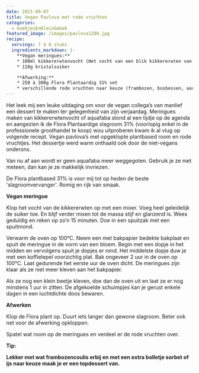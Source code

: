 ```yaml
---
date: 2021-09-07
title: Vegan Pavlova met rode vruchten
categories:
  - koekjesEnKleinGebak
featured_image: /images/pavlova1200.jpg
recipe:
  servings: 7 à 8 stuks
  ingredients_markdown: |-
    **Vegan meringues:**
    * 100ml kikkererwtenvocht (Het vocht van een blik kikkererwten van 400ml)    * 110g kristalsuiker

    **Afwerking:**
    * 250 à 300g Flora Plantaardig 31% vet
    * verschillende rode vruchten naar keuze (frambozen, bosbessen, aardbeien,…)
---
```

Het leek mij een leuke uitdaging om voor de vegan collega’s van manlief een dessert te maken ter gelegenheid van zijn verjaardag.
Meringues maken van kikkererwtenvocht of aquafaba stond al een tijdje op de agenda en aangezien ik de Flora Plantaardige slagroom 31% (voorlopig enkel in de professionele groothandel te koop) wou uitproberen kwam ik al vlug op volgende recept.
Vegan pavlova’s met opgeklopte plantbased room en rode vruchtjes.
Het dessertje werd warm onthaald ook door de niet-vegans onderons.

Van nu af aan wordt er geen aquafaba meer weggegoten.
Gebruik je ze niet meteen, dan kan je ze makkelijk invriezen.

De Flora plantbased 31% is voor mij tot op heden de beste 'slagroomvervanger'. Romig en rijk van smaak.

<!--more-->

**Vegan meringue**

Klop het vocht van de kikkererwten op met een mixer.
Voeg heel geleidelijk de suiker toe.
En blijf verder mixen tot de massa stijf en glanzend is. Wees geduldig en reken op zo’n 15 minuten.
Doe in een spuitzak met een spuitmond.

Verwarm de oven op 100°C.
Neem een met bakpapier bedekte bakplaat en spuit de meringue in de vorm van een bloem.
Begin met een dopje in het midden en vervolgens spuit je dopjes er rond.
Het middelste dopje duw je met een koffielepel voorzichtig plat.
Bak ongeveer 2 uur in de oven op 100°C. Laat gedurende het eerste uur de oven dicht.
De meringues zijn klaar als ze niet meer kleven aan het bakpapier.

Als ze nog een klein beetje kleven, doe dan de oven uit en laat ze er nog minstens 1 uur in zitten.
De afgekoelde schuimpjes kan je gerust enkele dagen in een luchtdichte doos bewaren.

**Afwerken**

Klop de Flora plant op. Duurt iets langer dan gewone slagroom. Beter ook net voor de afwerking opkloppen.

Spatel wat room op de meringues en verdeel er de rode vruchten over.

<b>Tip: <b/>

Lekker met wat frambozencoulis erbij en met een extra bolletje sorbet of ijs naar keuze maak je er een topdessert van.


